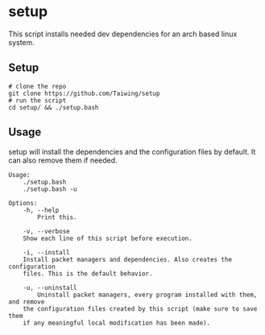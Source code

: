 # setup

This script installs needed dev dependencies for an arch based linux system.

## Setup

```shell
# clone the repo
git clone https://github.com/Taiwing/setup
# run the script
cd setup/ && ./setup.bash
```

## Usage

setup will install the dependencies and the configuration files by default.
It can also remove them if needed.

```
Usage:
    ./setup.bash
    ./setup.bash -u

Options:
    -h, --help
        Print this.

    -v, --verbose
	Show each line of this script before execution.

    -i, --install
	Install packet managers and dependencies. Also creates the configuration
	files. This is the default behavior.

    -u, --uninstall
        Uninstall packet managers, every program installed with them, and remove
	the configuration files created by this script (make sure to save them
	if any meaningful local modification has been made).
```
